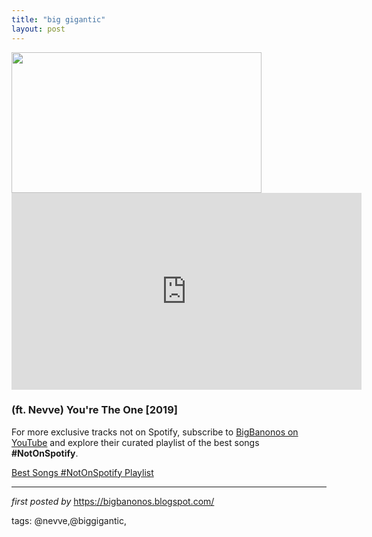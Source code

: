 ```yaml
---
title: "big gigantic"
layout: post
---
```

<div class="separator" ><a href="https://edm.com/.image/ar_16:9%2Cc_fill%2Ccs_srgb%2Cg_faces:center%2Cq_auto:good%2Cw_768/MTY0ODY5NTgzMjUxOTczNDM0/big-gigantic.png" imageanchor="1"><img border="0" src="https://edm.com/.image/ar_16:9%2Cc_fill%2Ccs_srgb%2Cg_faces:center%2Cq_auto:good%2Cw_768/MTY0ODY5NTgzMjUxOTczNDM0/big-gigantic.png" width="400" height="225" data-original-width="768" data-original-height="432" /></a></div>
<iframe width="560" height="315" src="https://www.youtube.com/embed/videoseries?list=PLtuNtuTatqI0h4nnB42gSiJUniO3tdmzC" frameborder="0" allow="accelerometer; autoplay; encrypted-media; gyroscope; picture-in-picture" allowfullscreen></iframe>
<br />
<h3>(ft. Nevve) You're The One [2019]</h3>

<!--Subscribe and Playlist Links-->
<div>
    <p>For more exclusive tracks not on Spotify, subscribe to <a href="https://www.youtube.com/@BigBanonos" target="_blank">BigBanonos on YouTube</a> and explore their curated playlist of the best songs <strong>#NotOnSpotify</strong>.</p>
    <p><a href="https://www.youtube.com/playlist?list=PLtuNtuTatqI0kFahUCbtbfenC_ET5O_tr" target="_blank">Best Songs #NotOnSpotify Playlist<br /></a></p></div>

<hr />

<p><em>first posted by</em> <a href="https://bigbanonos.blogspot.com/" rel="noopener" target="_new">https://bigbanonos.blogspot.com/</a></p>

<p>tags: @nevve,@biggigantic,</p>
